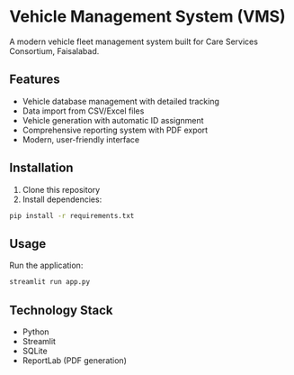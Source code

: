 # Vehicle Management System (VMS)

A modern vehicle fleet management system built for Care Services Consortium, Faisalabad.

## Features

- Vehicle database management with detailed tracking
- Data import from CSV/Excel files
- Vehicle generation with automatic ID assignment
- Comprehensive reporting system with PDF export
- Modern, user-friendly interface

## Installation

1. Clone this repository
2. Install dependencies:
```bash
pip install -r requirements.txt
```

## Usage

Run the application:
```bash
streamlit run app.py
```

## Technology Stack

- Python
- Streamlit
- SQLite
- ReportLab (PDF generation)
